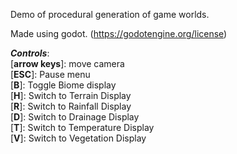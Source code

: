 Demo of procedural generation of game worlds.

Made using godot.
(https://godotengine.org/license)


***Controls***:  
\[**arrow keys**\]: move camera  
\[**ESC**\]: Pause menu  
\[**B**\]: Toggle Biome display  
\[**H**\]: Switch to Terrain Display  
\[**R**\]: Switch to Rainfall Display  
\[**D**\]: Switch to Drainage Display  
\[**T**\]: Switch to Temperature Display  
\[**V**\]: Switch to Vegetation Display  
